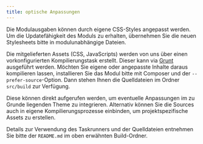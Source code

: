 ```yaml
---
title: optische Anpassungen
---
```


Die Modulausgaben können durch eigene CSS-Styles angepasst werden. Um die Updatefähigkeit des Moduls zu 
erhalten, übernehmen Sie die neuen Stylesheets bitte in modulunabhängige Dateien. 

Die mitgelieferten Assets (CSS, JavaScripts) werden von uns über einen vorkonfigurierten Kompilierungstask 
erstellt. Dieser kann via [Grunt](https://gruntjs.com/) ausgeführt werden. Möchten Sie eigene oder 
angepasste Inhalte daraus kompilieren lassen, installieren Sie das Modul bitte mit Composer und der 
`--prefer-source`-Option. Dann stehen Ihnen die Quelldateien im Ordner `src/build` zur Verfügung. 

Diese können direkt aufgerufen werden, um eventuelle Anpassungen im zu Grunde liegenden Theme zu 
integrieren. Alternativ können Sie die Sources auch in eigene Kompilierungsprozesse einbinden, 
um projektspezifische Assets zu erstellen.

Details zur Verwendung des Taskrunners und der Quelldateien entnehmen Sie bitte der `README.md` im 
oben erwähnten Build-Ordner.